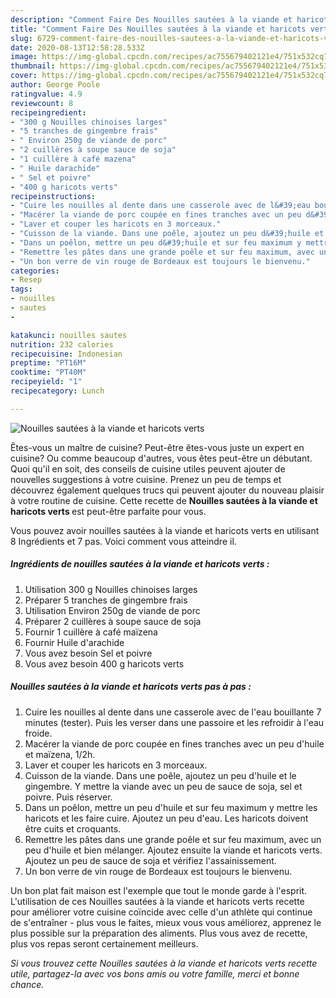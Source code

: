 ```yaml
---
description: "Comment Faire Des Nouilles sautées à la viande et haricots verts"
title: "Comment Faire Des Nouilles sautées à la viande et haricots verts"
slug: 6729-comment-faire-des-nouilles-sautees-a-la-viande-et-haricots-verts
date: 2020-08-13T12:58:28.533Z
image: https://img-global.cpcdn.com/recipes/ac755679402121e4/751x532cq70/nouilles-sautees-a-la-viande-et-haricots-verts-photo-principale-de-la-recette.jpg
thumbnail: https://img-global.cpcdn.com/recipes/ac755679402121e4/751x532cq70/nouilles-sautees-a-la-viande-et-haricots-verts-photo-principale-de-la-recette.jpg
cover: https://img-global.cpcdn.com/recipes/ac755679402121e4/751x532cq70/nouilles-sautees-a-la-viande-et-haricots-verts-photo-principale-de-la-recette.jpg
author: George Poole
ratingvalue: 4.9
reviewcount: 8
recipeingredient:
- "300 g Nouilles chinoises larges"
- "5 tranches de gingembre frais"
- " Environ 250g de viande de porc"
- "2 cuillères à soupe sauce de soja"
- "1 cuillère à café mazena"
- " Huile darachide"
- " Sel et poivre"
- "400 g haricots verts"
recipeinstructions:
- "Cuire les nouilles al dente dans une casserole avec de l&#39;eau bouillante 7 minutes (tester). Puis les verser dans une passoire et les refroidir à l&#39;eau froide."
- "Macérer la viande de porc coupée en fines tranches avec un peu d&#39;huile et maïzena, 1/2h."
- "Laver et couper les haricots en 3 morceaux."
- "Cuisson de la viande. Dans une poêle, ajoutez un peu d&#39;huile et le gingembre. Y mettre la viande avec un peu de sauce de soja, sel et poivre. Puis réserver."
- "Dans un poêlon, mettre un peu d&#39;huile et sur feu maximum y mettre les haricots et les faire cuire. Ajoutez un peu d&#39;eau. Les haricots doivent être cuits et croquants."
- "Remettre les pâtes dans une grande poêle et sur feu maximum, avec un peu d&#39;huile et bien mélanger. Ajoutez ensuite la viande et haricots verts. Ajoutez un peu de sauce de soja et vérifiez l&#39;assainissement."
- "Un bon verre de vin rouge de Bordeaux est toujours le bienvenu."
categories:
- Resep
tags:
- nouilles
- sautes
- 

katakunci: nouilles sautes  
nutrition: 232 calories
recipecuisine: Indonesian
preptime: "PT16M"
cooktime: "PT40M"
recipeyield: "1"
recipecategory: Lunch

---
```



![Nouilles sautées à la viande et haricots verts](https://img-global.cpcdn.com/recipes/ac755679402121e4/751x532cq70/nouilles-sautees-a-la-viande-et-haricots-verts-photo-principale-de-la-recette.jpg)

Êtes-vous un maître de cuisine? Peut-être êtes-vous juste un expert en cuisine? Ou comme beaucoup d'autres, vous êtes peut-être un débutant. Quoi qu'il en soit, des conseils de cuisine utiles peuvent ajouter de nouvelles suggestions à votre cuisine. Prenez un peu de temps et découvrez également quelques trucs qui peuvent ajouter du nouveau plaisir à votre routine de cuisine. Cette recette de <strong> Nouilles sautées à la viande et haricots verts </strong> est peut-être parfaite pour vous.

<!--inarticleads1-->

Vous pouvez avoir nouilles sautées à la viande et haricots verts en utilisant 8 Ingrédients et 7 pas. Voici comment vous atteindre il.

##### Ingrédients de nouilles sautées à la viande et haricots verts :

1. Utilisation 300 g Nouilles chinoises larges
1. Préparer 5 tranches de gingembre frais
1. Utilisation  Environ 250g de viande de porc
1. Préparer 2 cuillères à soupe sauce de soja
1. Fournir 1 cuillère à café maïzena
1. Fournir  Huile d&#39;arachide
1. Vous avez besoin  Sel et poivre
1. Vous avez besoin 400 g haricots verts




<!--inarticleads2-->

##### Nouilles sautées à la viande et haricots verts pas à pas :

1. Cuire les nouilles al dente dans une casserole avec de l&#39;eau bouillante 7 minutes (tester). Puis les verser dans une passoire et les refroidir à l&#39;eau froide.
1. Macérer la viande de porc coupée en fines tranches avec un peu d&#39;huile et maïzena, 1/2h.
1. Laver et couper les haricots en 3 morceaux.
1. Cuisson de la viande. Dans une poêle, ajoutez un peu d&#39;huile et le gingembre. Y mettre la viande avec un peu de sauce de soja, sel et poivre. Puis réserver.
1. Dans un poêlon, mettre un peu d&#39;huile et sur feu maximum y mettre les haricots et les faire cuire. Ajoutez un peu d&#39;eau. Les haricots doivent être cuits et croquants.
1. Remettre les pâtes dans une grande poêle et sur feu maximum, avec un peu d&#39;huile et bien mélanger. Ajoutez ensuite la viande et haricots verts. Ajoutez un peu de sauce de soja et vérifiez l&#39;assainissement.
1. Un bon verre de vin rouge de Bordeaux est toujours le bienvenu.




<!--inarticleads1-->

<p>
Un bon plat fait maison est l'exemple que tout le monde garde à l'esprit. L'utilisation de ces Nouilles sautées à la viande et haricots verts recette pour améliorer votre cuisine coïncide avec celle d'un athlète qui continue de s'entraîner - plus vous le faites, mieux vous vous améliorez, apprenez le plus possible sur la préparation des aliments. Plus vous avez de recette, plus vos repas seront certainement meilleurs.
</p>

<p>
<i>Si vous trouvez cette Nouilles sautées à la viande et haricots verts recette utile, partagez-la avec vos bons amis ou votre famille, merci et bonne chance.</i>
</p>
